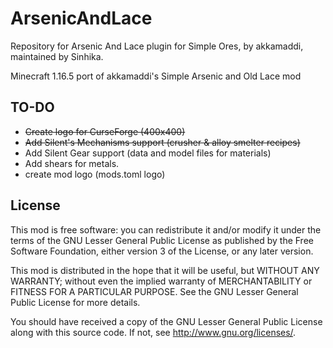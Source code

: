 ArsenicAndLace
==============
Repository for Arsenic And Lace plugin for Simple Ores, by akkamaddi, maintained by Sinhika.

Minecraft 1.16.5 port of akkamaddi's Simple Arsenic and Old Lace mod

TO-DO
-----
* <s>Create logo for CurseForge (400x400)</s>
* <s>Add Silent's Mechanisms support (crusher & alloy smelter recipes)</s>
* Add Silent Gear support (data and model files for materials)
* Add shears for metals.
* create mod logo (mods.toml logo)

License
-------

This mod is free software: you can redistribute it and/or modify it under the
terms of the GNU Lesser General Public License as published by the Free
Software Foundation, either version 3 of the License, or any later version.

This mod is distributed in the hope that it will be useful, but WITHOUT ANY
WARRANTY; without even the implied warranty of MERCHANTABILITY or FITNESS FOR A
PARTICULAR PURPOSE.  See the GNU Lesser General Public License for more
details.

You should have received a copy of the GNU Lesser General Public License along
with this source code.  If not, see <http://www.gnu.org/licenses/>.
